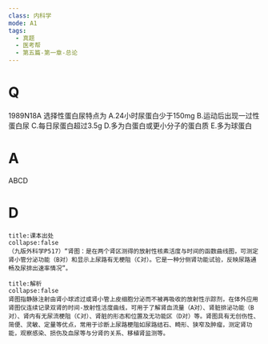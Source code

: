 ```yaml
---
class: 内科学
mode: A1
tags:
  - 真题
  - 医考帮
  - 第五篇-第一章-总论
---
```


# Q
1989N18A 选择性蛋白尿特点为
A.24小时尿蛋白少于150mg
B.运动后出现一过性蛋白尿
C.每日尿蛋白超过3.5g
D.多为白蛋白或更小分子的蛋白质
E.多为球蛋白

# A
ABCD
# D
```ad-note
title:课本出处
collapse:false
（九版外科学P517）“肾图：是在两个肾区测得的放射性核素活度与时间的函数曲线图，可测定肾小管分泌功能（B对）和显示上尿路有无梗阻（C对）。它是一种分侧肾功能试验，反映尿路通畅及尿排出速率情况”。
```

```ad-summary
title:解析
collapse:false
肾图指静脉注射由肾小球滤过或肾小管上皮细胞分泌而不被再吸收的放射性示踪剂，在体外应用肾图仪连续记录双肾的时间-放射性活度曲线，可用于了解肾血流量（A对）、肾脏排泌功能（B对）、肾内有无尿流梗阻（C对）、肾脏的形态和位置及无功能区（D对）等。肾图具有无创伤性、简便、灵敏、定量等优点，常用于诊断上尿路梗阻如尿路结石、畸形、狭窄及肿瘤，测定肾功能，观察感染、损伤及血尿等与分肾的关系、移植肾监测等。
```

